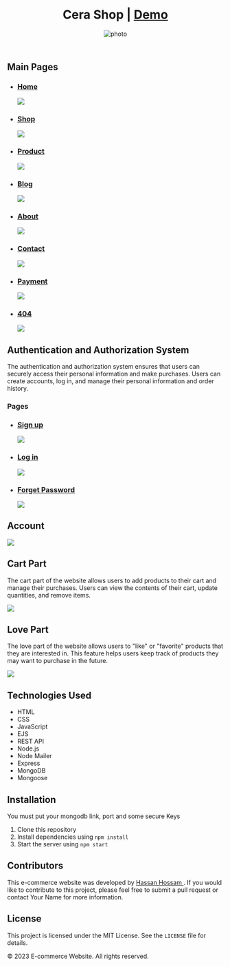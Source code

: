 <header>
<h1>Cera Shop | <a target="_blank" href="https://cera-shop.herokuapp.com">Demo</a></h1>
<img class="head-img" src="https://firebasestorage.googleapis.com/v0/b/cera-1d79c.appspot.com/o/layout%2Fmain.png?alt=media&token=f1191b8b-f658-4391-afe9-c872b111f306&_gl=1*1c4jejy*_ga*Njk0MTExMjMzLjE2OTc4MzQzODA.*_ga_CW55HF8NVT*MTY5Nzg4MzUzMy4zLjEuMTY5Nzg4NjgwMi42MC4wLjA."
          alt="photo" />
</header>

<main>
<section>
<h2>Main Pages</h2>
<ul>
<li><h3><a href="#">Home</a></h3></li>
<img src='https://firebasestorage.googleapis.com/v0/b/cera-1d79c.appspot.com/o/layout%2Fhome.jpeg?alt=media&token=e3d0d99f-9ca6-458d-a038-972d49501366&_gl=1*dcuqnf*_ga*Njk0MTExMjMzLjE2OTc4MzQzODA.*_ga_CW55HF8NVT*MTY5Nzg4OTk2My40LjEuMTY5Nzg5MDI4Ni41LjAuMA.'/>
<li><h3><a href="#">Shop</a></h3></li>
<img src='https://firebasestorage.googleapis.com/v0/b/cera-1d79c.appspot.com/o/layout%2Fshop.jpeg?alt=media&token=47957561-3de1-4ce4-9dd9-42d61ea7bb1c&_gl=1*luu6ko*_ga*Njk0MTExMjMzLjE2OTc4MzQzODA.*_ga_CW55HF8NVT*MTY5Nzg4OTk2My40LjEuMTY5Nzg5MDIzMS42MC4wLjA.'/>
<li><h3><a href="#">Product</a></h3></li>
<img src='https://firebasestorage.googleapis.com/v0/b/cera-1d79c.appspot.com/o/layout%2FaddProduct.png?alt=media&token=57362b16-7884-4b48-80af-63182829bc1a&_gl=1*13m5sfb*_ga*Njk0MTExMjMzLjE2OTc4MzQzODA.*_ga_CW55HF8NVT*MTY5Nzg4MzUzMy4zLjEuMTY5Nzg4NjMwNy42MC4wLjA.'/>
<li><h3><a href="#">Blog</a></h3></li>
<img src='https://firebasestorage.googleapis.com/v0/b/cera-1d79c.appspot.com/o/layout%2Fblog.png?alt=media&token=4c9b3497-4dce-4ce2-ac31-8dff1b0cdae7&_gl=1*1bwb686*_ga*Njk0MTExMjMzLjE2OTc4MzQzODA.*_ga_CW55HF8NVT*MTY5Nzg4MzUzMy4zLjEuMTY5Nzg4NjMzNy4zMC4wLjA.'/>
<li><h3><a href="#">About</a></h3></li>
<img src='https://firebasestorage.googleapis.com/v0/b/cera-1d79c.appspot.com/o/layout%2Fabout.png?alt=media&token=d65d8208-8a82-4d11-8c0d-ec9104b965c5&_gl=1*4s36bx*_ga*Njk0MTExMjMzLjE2OTc4MzQzODA.*_ga_CW55HF8NVT*MTY5Nzg4MzUzMy4zLjEuMTY5Nzg4NjM1Ni4xMS4wLjA.'/>
<li><h3><a href="#">Contact</a></h3></li>
<img src='https://firebasestorage.googleapis.com/v0/b/cera-1d79c.appspot.com/o/layout%2Fcontact.png?alt=media&token=5b25a754-027d-4f70-8848-0d4230dbc6ef&_gl=1*15h2g30*_ga*Njk0MTExMjMzLjE2OTc4MzQzODA.*_ga_CW55HF8NVT*MTY5Nzg4MzUzMy4zLjEuMTY5Nzg4NjM3NC42MC4wLjA.'/>
<li><h3><a href="#">Payment</a></h3></li>
<img src='https://firebasestorage.googleapis.com/v0/b/cera-1d79c.appspot.com/o/layout%2Fpayment.png?alt=media&token=238dd374-93f1-4fd6-8b7d-f3e03323bfbb&_gl=1*rha286*_ga*Njk0MTExMjMzLjE2OTc4MzQzODA.*_ga_CW55HF8NVT*MTY5Nzg4MzUzMy4zLjEuMTY5Nzg4NjM5Mi40Mi4wLjA.'/>
<li><h3><a href="#">404</a></h3></li>
<img src='https://firebasestorage.googleapis.com/v0/b/cera-1d79c.appspot.com/o/layout%2F404.png?alt=media&token=b6a867a6-0181-4eca-9f03-57fa92e9b345&_gl=1*llmvfw*_ga*Njk0MTExMjMzLjE2OTc4MzQzODA.*_ga_CW55HF8NVT*MTY5Nzg4MzUzMy4zLjEuMTY5Nzg4NjQzNy42MC4wLjA.'/>
</ul>
</section>

<section>
			<h2>Authentication and Authorization System</h2>
			<p>The authentication and authorization system ensures that users can securely access their personal information and make purchases. Users can create accounts, log in, and manage their personal information and order history.</p>
<h3>Pages</h3>
<ul>
<li><h3><a href="#">Sign up</a></h3></li>
<img src='https://firebasestorage.googleapis.com/v0/b/cera-1d79c.appspot.com/o/layout%2Fsignup.png?alt=media&token=55c7a3a8-8ad1-4bed-8831-543b5410b645&_gl=1*1mpi5v3*_ga*Njk0MTExMjMzLjE2OTc4MzQzODA.*_ga_CW55HF8NVT*MTY5Nzg4MzUzMy4zLjEuMTY5Nzg4NjY1Mi40Ni4wLjA.'/>
<li><h3><a href="#">Log in</a></h3></li>
<img src='https://firebasestorage.googleapis.com/v0/b/cera-1d79c.appspot.com/o/layout%2Flogin.png?alt=media&token=eff660a1-9ee9-49cd-9ea4-e08818713f1b&_gl=1*15lquf1*_ga*Njk0MTExMjMzLjE2OTc4MzQzODA.*_ga_CW55HF8NVT*MTY5Nzg4MzUzMy4zLjEuMTY5Nzg4NjY3NS4yMy4wLjA.'/>
<li><h3><a href="#">Forget Password</a></h3></li>
<img src='https://firebasestorage.googleapis.com/v0/b/cera-1d79c.appspot.com/o/layout%2FforgetPass.png?alt=media&token=0cf59b78-6383-4d96-be32-0eb80b25feb3&_gl=1*14u5lcz*_ga*Njk0MTExMjMzLjE2OTc4MzQzODA.*_ga_CW55HF8NVT*MTY5Nzg4MzUzMy4zLjEuMTY5Nzg4NjY5Ny4xLjAuMA..'/>
</ul>
		</section>
<section>
<h2>Account</h2>
<img src='https://firebasestorage.googleapis.com/v0/b/cera-1d79c.appspot.com/o/layout%2Faccount.png?alt=media&token=5dabaa53-69c4-4364-879c-73e8e241f3dc&_gl=1*c45iuu*_ga*Njk0MTExMjMzLjE2OTc4MzQzODA.*_ga_CW55HF8NVT*MTY5Nzg4MzUzMy4zLjEuMTY5Nzg4NjYxMC4xOC4wLjA.'/>
			<h2>Cart Part</h2>
			<p>The cart part of the website allows users to add products to their cart and manage their purchases. Users can view the contents of their cart, update quantities, and remove items.</p>
      <img src='https://firebasestorage.googleapis.com/v0/b/cera-1d79c.appspot.com/o/layout%2Fcart.png?alt=media&token=56897c52-1291-4038-a399-393f73850b27&_gl=1*1wbyhqh*_ga*Njk0MTExMjMzLjE2OTc4MzQzODA.*_ga_CW55HF8NVT*MTY5Nzg4MzUzMy4zLjEuMTY5Nzg4NjU2OC42MC4wLjA.'/>
		</section>
<section>
			<h2>Love Part</h2>
			<p>The love part of the website allows users to "like" or "favorite" products that they are interested in. This feature helps users keep track of products they may want to purchase in the future.</p>
      <img src='https://firebasestorage.googleapis.com/v0/b/cera-1d79c.appspot.com/o/layout%2Floves.png?alt=media&token=c684cba8-d715-4cb6-9589-4b197d4a6d23&_gl=1*lware3*_ga*Njk0MTExMjMzLjE2OTc4MzQzODA.*_ga_CW55HF8NVT*MTY5Nzg4MzUzMy4zLjEuMTY5Nzg4NjU4Ny40MS4wLjA.'/>
		</section>
<section>
			<h2>Technologies Used</h2>
			<ul>
				<li>HTML</li>
				<li>CSS</li>
				<li>JavaScript</li>
				<li>EJS</li>
				<li>REST API</li>
				<li>Node.js</li>
				<li>Node Mailer</li>
				<li>Express</li>
				<li>MongoDB</li>
				<li>Mongoose</li>
			</ul>
		</section>

<section>
			<h2>Installation</h2>
			<p>You must put your mongodb link, port and some secure Keys
			<ol>
				<li>Clone this repository</li>
				<li>Install dependencies using <code>npm install</code></li>
				<li>Start the server using <code>npm start</code></li>
			</ol>
		</section>
<section>
			<h2>Contributors</h2>
			<p>This e-commerce website was developed by <a href="mailto:7hassan.dev@gmail.com">Hassan Hossam </a>. If you would like to contribute to this project, please feel free to submit a pull request or contact Your Name for more information.</p>
		</section>

<section>
			<h2>License</h2>
			<p>This project is licensed under the MIT License. See the <code>LICENSE</code> file for details.</p>
		</section>
</main>

<footer>
	<p>&copy; 2023 E-commerce Website. All rights reserved.</p>
</footer>
